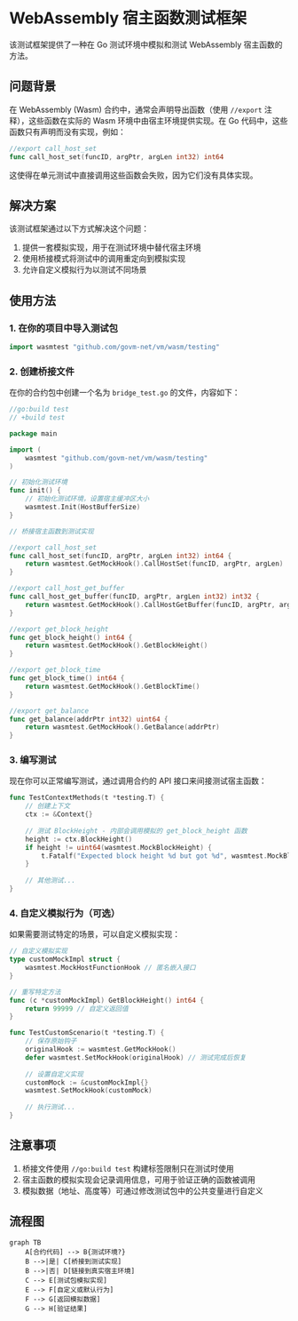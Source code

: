 # WebAssembly 宿主函数测试框架

该测试框架提供了一种在 Go 测试环境中模拟和测试 WebAssembly 宿主函数的方法。

## 问题背景

在 WebAssembly (Wasm) 合约中，通常会声明导出函数（使用 `//export` 注释），这些函数在实际的 Wasm 环境中由宿主环境提供实现。在 Go 代码中，这些函数只有声明而没有实现，例如：

```go
//export call_host_set
func call_host_set(funcID, argPtr, argLen int32) int64
```

这使得在单元测试中直接调用这些函数会失败，因为它们没有具体实现。

## 解决方案

该测试框架通过以下方式解决这个问题：

1. 提供一套模拟实现，用于在测试环境中替代宿主环境
2. 使用桥接模式将测试中的调用重定向到模拟实现
3. 允许自定义模拟行为以测试不同场景

## 使用方法

### 1. 在你的项目中导入测试包

```go
import wasmtest "github.com/govm-net/vm/wasm/testing"
```

### 2. 创建桥接文件

在你的合约包中创建一个名为 `bridge_test.go` 的文件，内容如下：

```go
//go:build test
// +build test

package main

import (
    wasmtest "github.com/govm-net/vm/wasm/testing"
)

// 初始化测试环境
func init() {
    // 初始化测试环境，设置宿主缓冲区大小
    wasmtest.Init(HostBufferSize)
}

// 桥接宿主函数到测试实现

//export call_host_set
func call_host_set(funcID, argPtr, argLen int32) int64 {
    return wasmtest.GetMockHook().CallHostSet(funcID, argPtr, argLen)
}

//export call_host_get_buffer
func call_host_get_buffer(funcID, argPtr, argLen int32) int32 {
    return wasmtest.GetMockHook().CallHostGetBuffer(funcID, argPtr, argLen)
}

//export get_block_height
func get_block_height() int64 {
    return wasmtest.GetMockHook().GetBlockHeight()
}

//export get_block_time
func get_block_time() int64 {
    return wasmtest.GetMockHook().GetBlockTime()
}

//export get_balance
func get_balance(addrPtr int32) uint64 {
    return wasmtest.GetMockHook().GetBalance(addrPtr)
}
```

### 3. 编写测试

现在你可以正常编写测试，通过调用合约的 API 接口来间接测试宿主函数：

```go
func TestContextMethods(t *testing.T) {
    // 创建上下文
    ctx := &Context{}
    
    // 测试 BlockHeight - 内部会调用模拟的 get_block_height 函数
    height := ctx.BlockHeight()
    if height != uint64(wasmtest.MockBlockHeight) {
        t.Fatalf("Expected block height %d but got %d", wasmtest.MockBlockHeight, height)
    }
    
    // 其他测试...
}
```

### 4. 自定义模拟行为（可选）

如果需要测试特定的场景，可以自定义模拟实现：

```go
// 自定义模拟实现
type customMockImpl struct {
    wasmtest.MockHostFunctionHook // 匿名嵌入接口
}

// 重写特定方法
func (c *customMockImpl) GetBlockHeight() int64 {
    return 99999 // 自定义返回值
}

func TestCustomScenario(t *testing.T) {
    // 保存原始钩子
    originalHook := wasmtest.GetMockHook()
    defer wasmtest.SetMockHook(originalHook) // 测试完成后恢复
    
    // 设置自定义实现
    customMock := &customMockImpl{}
    wasmtest.SetMockHook(customMock)
    
    // 执行测试...
}
```

## 注意事项

1. 桥接文件使用 `//go:build test` 构建标签限制只在测试时使用
2. 宿主函数的模拟实现会记录调用信息，可用于验证正确的函数被调用
3. 模拟数据（地址、高度等）可通过修改测试包中的公共变量进行自定义

## 流程图

```mermaid
graph TB
    A[合约代码] --> B{测试环境?}
    B -->|是| C[桥接到测试实现]
    B -->|否| D[链接到真实宿主环境]
    C --> E[测试包模拟实现]
    E --> F[自定义或默认行为]
    F --> G[返回模拟数据]
    G --> H[验证结果]
``` 